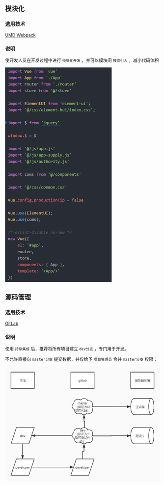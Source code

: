 ## 模块化

### 选用技术

[UMD:Webpack](https://webpack.toobug.net/zh-cn/chapter2/umd.html)

### 说明

使开发人员在开发过程中进行 `模块化开发` ，并可以模块间 `按需引入` ，减小代码体积

![import](../_media/dev/import.png)

## 源码管理

### 选用技术

[GitLab](https://git.lug.ustc.edu.cn/users/sign_in)

### 说明

使用 `持续集成` 后，推荐将所有项目建立 `dev分支` ，专门用于开发。

不允许直接向 `master分支` 提交数据，并仅给予 `项目管理员` 合并 `master分支` 权限；

![import](../_media/dev/git.jpg)
